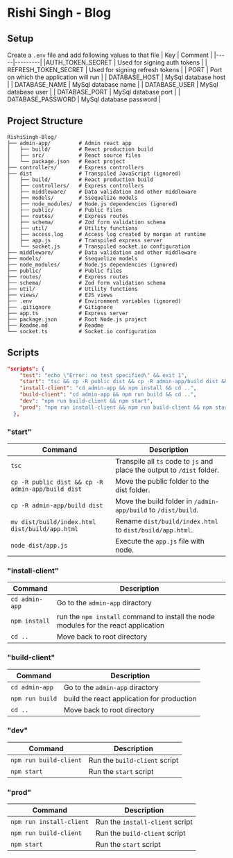 # Rishi Singh - Blog

## Setup

Create a `.env` file and add following values to that file
| Key | Comment |
|-----|---------|
|AUTH_TOKEN_SECRET | Used for signing auth tokens |
| REFRESH_TOKEN_SECRET | Used for signing refresh tokens |
| PORT | Port on which the application will run |
| DATABASE_HOST | MySql database host |
| DATABASE_NAME | MySql database name |
| DATABASE_USER | MySql database user |
| DATABASE_PORT | MySql database port |
| DATABASE_PASSWORD | MySql database password |

## Project Structure

```
RishiSingh-Blog/
├── admin-app/         # Admin react app
│   ├── build/         # React production build
│   ├── src/           # React source files
│   └── package.json   # React project
├── controllers/       # Express controllers
├── dist               # Transpiled JavaScript (ignored)
│   ├── build/         # React production build
│   ├── controllers/   # Express controllers
│   ├── middleware/    # Data validation and other middleware
│   ├── models/        # Ssequelize models
│   ├── node_modules/  # Node.js dependencies (ignored)
│   ├── public/        # Public files
│   ├── routes/        # Express routes
│   ├── schema/        # Zod form validation schema
│   ├── util/          # Utility functions
│   ├── access.log     # Access log created by morgan at runtime
│   ├── app.js         # Transpiled express server
│   └── socket.js      # Transpiled socket.io configuration
├── middleware/        # Data validation and other middleware
├── models/            # Ssequelize models
├── node_modules/      # Node.js dependencies (ignored)
├── public/            # Public files
├── routes/            # Express routes
├── schema/            # Zod form validation schema
├── util/              # Utility functions
├── views/             # EJS views
├── .env               # Environment variables (ignored)
├── .gitignore         # Gitignore
├── app.ts             # Express server
├── package.json       # Root Node.js project
├── Readme.md          # Readme
└── socket.ts          # Socket.io configuration
```

## Scripts

```JSON
"scripts": {
    "test": "echo \"Error: no test specified\" && exit 1",
    "start": "tsc && cp -R public dist && cp -R admin-app/build dist && mv dist/build/index.html dist/build/app.html && node dist/app.js",
    "install-client": "cd admin-app && npm install && cd ..",
    "build-client": "cd admin-app && npm run build && cd ..",
    "dev": "npm run build-client && npm start",
    "prod": "npm run install-client && npm run build-client && npm start"
  },
```

### "start"
| Command | Description |
|---------|-------------|
| `tsc`    | Transpile all `ts` code to `js` and place the output to `/dist` folder. |
| `cp -R public dist && cp -R admin-app/build dist` | Move the public folder to the dist folder. |
| `cp -R admin-app/build dist` | Move the build folder in `/admin-app/build` to `/dist/build`. |
| `mv dist/build/index.html dist/build/app.html` | Rename `dist/build/index.html` to `dist/build/app.html`. |
| `node dist/app.js` | Execute the `app.js` file with node. |

### "install-client"
| Command | Description |
|---------|-------------|
| `cd admin-app` | Go to the `admin-app` diractory |
| `npm install` | run the `npm install` command to install the node modules for the react application |
| `cd ..` | Move back to root directory |


### "build-client"
| Command | Description |
|---------|-------------|
| `cd admin-app` | Go to the `admin-app` diractory |
| `npm run build` | build the react application for production |
| `cd ..` | Move back to root directory |


### "dev"
| Command | Description |
|---------|-------------|
| `npm run build-client` | Run the `build-client` script |
| `npm start` | Run the `start` script |

### "prod"
| Command | Description |
|---------|-------------|
| `npm run install-client` | Run the `install-client` script |
| `npm run build-client` | Run the `build-client` script |
| `npm start` | Run the `start` script |
